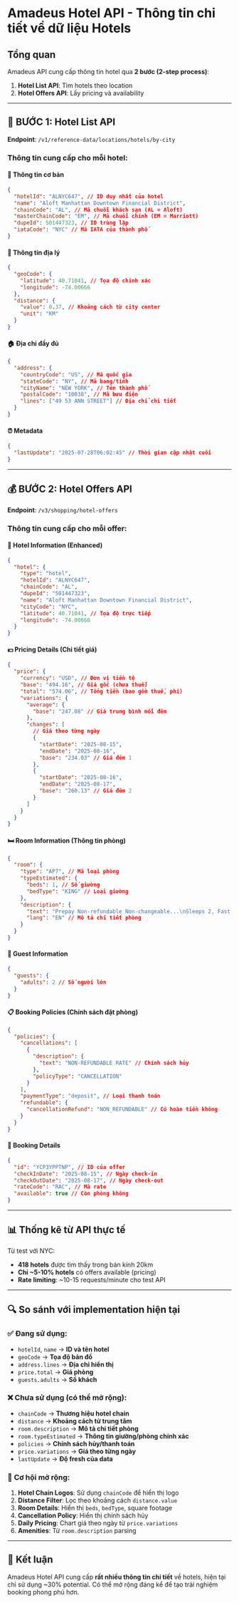 # Amadeus Hotel API - Thông tin chi tiết về dữ liệu Hotels

## Tổng quan

Amadeus API cung cấp thông tin hotel qua **2 bước (2-step process)**:

1. **Hotel List API**: Tìm hotels theo location
2. **Hotel Offers API**: Lấy pricing và availability

---

## 🏨 **BƯỚC 1: Hotel List API**

**Endpoint**: `/v1/reference-data/locations/hotels/by-city`

### Thông tin cung cấp cho mỗi hotel:

#### **🏢 Thông tin cơ bản**

```json
{
  "hotelId": "ALNYC647", // ID duy nhất của hotel
  "name": "Aloft Manhattan Downtown Financial District",
  "chainCode": "AL", // Mã chuỗi khách sạn (AL = Aloft)
  "masterChainCode": "EM", // Mã chuỗi chính (EM = Marriott)
  "dupeId": 501447323, // ID trùng lặp
  "iataCode": "NYC" // Mã IATA của thành phố
}
```

#### **📍 Thông tin địa lý**

```json
{
  "geoCode": {
    "latitude": 40.71041, // Tọa độ chính xác
    "longitude": -74.00666
  },
  "distance": {
    "value": 0.37, // Khoảng cách từ city center
    "unit": "KM"
  }
}
```

#### **🏠 Địa chỉ đầy đủ**

```json
{
  "address": {
    "countryCode": "US", // Mã quốc gia
    "stateCode": "NY", // Mã bang/tỉnh
    "cityName": "NEW YORK", // Tên thành phố
    "postalCode": "10038", // Mã bưu điện
    "lines": ["49 53 ANN STREET"] // Địa chỉ chi tiết
  }
}
```

#### **⏰ Metadata**

```json
{
  "lastUpdate": "2025-07-28T06:02:45" // Thời gian cập nhật cuối
}
```

---

## 💰 **BƯỚC 2: Hotel Offers API**

**Endpoint**: `/v3/shopping/hotel-offers`

### Thông tin cung cấp cho mỗi offer:

#### **🏨 Hotel Information (Enhanced)**

```json
{
  "hotel": {
    "type": "hotel",
    "hotelId": "ALNYC647",
    "chainCode": "AL",
    "dupeId": "501447323",
    "name": "Aloft Manhattan Downtown Financial District",
    "cityCode": "NYC",
    "latitude": 40.71041, // Tọa độ trực tiếp
    "longitude": -74.00666
  }
}
```

#### **💵 Pricing Details (Chi tiết giá)**

```json
{
  "price": {
    "currency": "USD", // Đơn vị tiền tệ
    "base": "494.16", // Giá gốc (chưa thuế)
    "total": "574.06", // Tổng tiền (bao gồm thuế, phí)
    "variations": {
      "average": {
        "base": "247.08" // Giá trung bình mỗi đêm
      },
      "changes": [
        // Giá theo từng ngày
        {
          "startDate": "2025-08-15",
          "endDate": "2025-08-16",
          "base": "234.03" // Giá đêm 1
        },
        {
          "startDate": "2025-08-16",
          "endDate": "2025-08-17",
          "base": "260.13" // Giá đêm 2
        }
      ]
    }
  }
}
```

#### **🛏️ Room Information (Thông tin phòng)**

```json
{
  "room": {
    "type": "AP7", // Mã loại phòng
    "typeEstimated": {
      "beds": 1, // Số giường
      "bedType": "KING" // Loại giường
    },
    "description": {
      "text": "Prepay Non-refundable Non-changeable...\nSleeps 2, Fast & free WiFi...\n1 King, 210sqft/19sqm-230sqft/21sqm,",
      "lang": "EN" // Mô tả chi tiết phòng
    }
  }
}
```

#### **👥 Guest Information**

```json
{
  "guests": {
    "adults": 2 // Số người lớn
  }
}
```

#### **📋 Booking Policies (Chính sách đặt phòng)**

```json
{
  "policies": {
    "cancellations": [
      {
        "description": {
          "text": "NON-REFUNDABLE RATE" // Chính sách hủy
        },
        "policyType": "CANCELLATION"
      }
    ],
    "paymentType": "deposit", // Loại thanh toán
    "refundable": {
      "cancellationRefund": "NON_REFUNDABLE" // Có hoàn tiền không
    }
  }
}
```

#### **📅 Booking Details**

```json
{
  "id": "YCP3YPPTNP", // ID của offer
  "checkInDate": "2025-08-15", // Ngày check-in
  "checkOutDate": "2025-08-17", // Ngày check-out
  "rateCode": "RAC", // Mã rate
  "available": true // Còn phòng không
}
```

---

## 📊 **Thống kê từ API thực tế**

Từ test với NYC:

- **418 hotels** được tìm thấy trong bán kính 20km
- **Chỉ ~5-10% hotels** có offers available (pricing)
- **Rate limiting**: ~10-15 requests/minute cho test API

---

## 🔍 **So sánh với implementation hiện tại**

### ✅ **Đang sử dụng:**

- `hotelId`, `name` → **ID và tên hotel**
- `geoCode` → **Tọa độ bản đồ**
- `address.lines` → **Địa chỉ hiển thị**
- `price.total` → **Giá phòng**
- `guests.adults` → **Số khách**

### ❌ **Chưa sử dụng (có thể mở rộng):**

- `chainCode` → **Thương hiệu hotel chain**
- `distance` → **Khoảng cách từ trung tâm**
- `room.description` → **Mô tả chi tiết phòng**
- `room.typeEstimated` → **Thông tin giường/phòng chính xác**
- `policies` → **Chính sách hủy/thanh toán**
- `price.variations` → **Giá theo từng ngày**
- `lastUpdate` → **Độ fresh của data**

### 🚀 **Cơ hội mở rộng:**

1. **Hotel Chain Logos**: Sử dụng `chainCode` để hiển thị logo
2. **Distance Filter**: Lọc theo khoảng cách `distance.value`
3. **Room Details**: Hiển thị `beds`, `bedType`, square footage
4. **Cancellation Policy**: Hiển thị chính sách hủy
5. **Daily Pricing**: Chart giá theo ngày từ `price.variations`
6. **Amenities**: Từ `room.description` parsing

---

## 🎯 **Kết luận**

Amadeus Hotel API cung cấp **rất nhiều thông tin chi tiết** về hotels, hiện tại chỉ sử dụng ~30% potential. Có thể mở rộng đáng kể để tạo trải nghiệm booking phong phú hơn.
